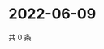 # 2022-06-09

共 0 条

<!-- BEGIN WEIBO -->
<!-- 最后更新时间 Thu Jun 09 2022 08:29:12 GMT+0800 (China Standard Time) -->

<!-- END WEIBO -->
